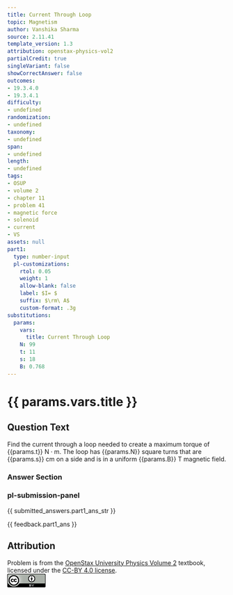 ```yaml
---
title: Current Through Loop
topic: Magnetism
author: Vanshika Sharma
source: 2.11.41
template_version: 1.3
attribution: openstax-physics-vol2
partialCredit: true
singleVariant: false
showCorrectAnswer: false
outcomes:
- 19.3.4.0
- 19.3.4.1
difficulty:
- undefined
randomization:
- undefined
taxonomy:
- undefined
span:
- undefined
length:
- undefined
tags:
- OSUP
- volume 2
- chapter 11
- problem 41
- magnetic force
- solenoid
- current
- VS
assets: null
part1:
  type: number-input
  pl-customizations:
    rtol: 0.05
    weight: 1
    allow-blank: false
    label: $I= $
    suffix: $\rm\ A$
    custom-format: .3g
substitutions:
  params:
    vars:
      title: Current Through Loop
    N: 99
    t: 11
    s: 18
    B: 0.768
---
```

# {{ params.vars.title }}

## Question Text

Find the current through a loop needed to create a maximum torque of {{params.t}} $\textrm{ N} \cdot \textrm{m}$.
The loop has {{params.N}} square turns that are {{params.s}} $\textrm{ cm}$ on a side and is in a uniform {{params.B}} $\textrm{ T}$ magnetic field.

### Answer Section

### pl-submission-panel

{{ submitted_answers.part1_ans_str }}

{{ feedback.part1_ans }}

## Attribution

Problem is from the [OpenStax University Physics Volume 2](https://openstax.org/details/books/university-physics-volume-2) textbook, licensed under the [CC-BY 4.0 license](https://creativecommons.org/licenses/by/4.0/).<br>![Image representing the Creative Commons 4.0 BY license.](https://raw.githubusercontent.com/firasm/bits/master/by.png)